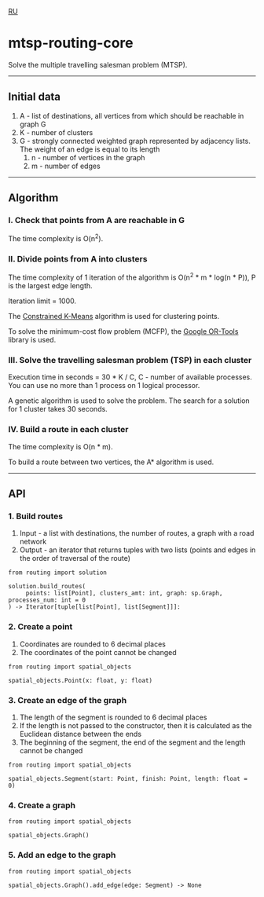 [RU](https://github.com/bkarpov/mtsp-routing-core/blob/main/README.ru.md)

# mtsp-routing-core

Solve the multiple travelling salesman problem (MTSP).

---

## Initial data
1. A - list of destinations, all vertices from which should be reachable in graph G
2. K - number of clusters
3. G - strongly connected weighted graph represented by adjacency lists. The weight of an edge is equal to its length 
   1. n - number of vertices in the graph
   2. m - number of edges

---

## Algorithm

### I. Check that points from A are reachable in G
The time complexity is O(n<sup>2</sup>).

### II. Divide points from A into clusters
The time complexity of 1 iteration of the algorithm is O(n<sup>2</sup> * m * log(n * P)), P is the largest edge length.

Iteration limit = 1000.

The [Constrained K-Means](https://www.microsoft.com/en-us/research/wp-content/uploads/2016/02/tr-2000-65.pdf)
algorithm is used for clustering points.

To solve the minimum-cost flow problem (MCFP), the
[Google OR-Tools](https://developers.google.com/optimization/flow/mincostflow) library is used.

### III. Solve the travelling salesman problem (TSP) in each cluster

Execution time in seconds = 30 * K / C, C - number of available processes.
You can use no more than 1 process on 1 logical processor.

A genetic algorithm is used to solve the problem. The search for a solution for 1 cluster takes 30 seconds.

### IV. Build a route in each cluster

The time complexity is O(n * m).

To build a route between two vertices, the A* algorithm is used.

---

## API

### 1. Build routes
   1. Input - a list with destinations, the number of routes, a graph with a road network
   2. Output - an iterator that returns tuples with two lists (points and edges in the order of traversal of the route)
```
from routing import solution

solution.build_routes(
     points: list[Point], clusters_amt: int, graph: sp.Graph, processes_num: int = 0
) -> Iterator[tuple[list[Point], list[Segment]]]:
```

### 2. Create a point
   1. Coordinates are rounded to 6 decimal places
   2. The coordinates of the point cannot be changed
```
from routing import spatial_objects

spatial_objects.Point(x: float, y: float)
```

### 3. Create an edge of the graph
   1. The length of the segment is rounded to 6 decimal places
   2. If the length is not passed to the constructor, then it is calculated as the Euclidean distance between the ends
   3. The beginning of the segment, the end of the segment and the length cannot be changed
```
from routing import spatial_objects

spatial_objects.Segment(start: Point, finish: Point, length: float = 0)
```

### 4. Create a graph
```
from routing import spatial_objects

spatial_objects.Graph()
```

### 5. Add an edge to the graph
```
from routing import spatial_objects

spatial_objects.Graph().add_edge(edge: Segment) -> None
```

